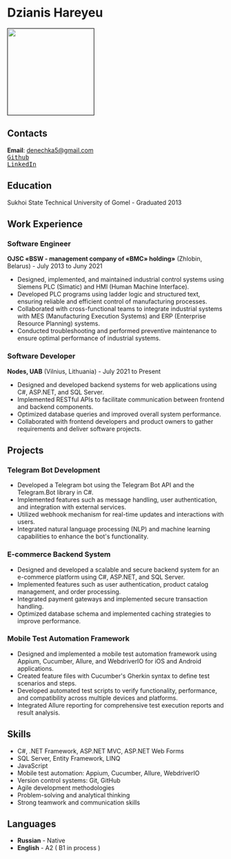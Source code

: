 # Dzianis Hareyeu

<img src="https://media.licdn.com/dms/image/C5603AQE39GfByd7Uuw/profile-displayphoto-shrink_800_800/0/1630489978384?e=1693440000&v=beta&t=BjEmxXBqihY0jYy3wObS_DExPjpjdo7qT4g5j7DsxXo" width="200" height="200" border="1">

## Contacts
**Email**: denechka5@gmail.com<br>
[<kbd>Github</kbd>](https://github.com/denis-ga)<br>
[<kbd>LinkedIn</kbd>](https://www.linkedin.com/in/dzianis-hareyeu-b0694121b)<br>

## Education
Sukhoi State Technical University of Gomel - Graduated 2013

## Work Experience
### Software Engineer
**OJSC «BSW - management company of «BMC» holding»** (Zhlobin, Belarus) - July 2013 to Juny 2021
- Designed, implemented, and maintained industrial control systems using Siemens PLC (Simatic) and HMI (Human Machine Interface).
- Developed PLC programs using ladder logic and structured text, ensuring reliable and efficient control of manufacturing processes.
- Collaborated with cross-functional teams to integrate industrial systems with MES (Manufacturing Execution Systems) and ERP (Enterprise Resource Planning) systems.
- Conducted troubleshooting and performed preventive maintenance to ensure optimal performance of industrial systems.

### Software Developer
**Nodes, UAB** (Vilnius, Lithuania) - July 2021 to Present
- Designed and developed backend systems for web applications using C#, ASP.NET, and SQL Server.
- Implemented RESTful APIs to facilitate communication between frontend and backend components.
- Optimized database queries and improved overall system performance.
- Collaborated with frontend developers and product owners to gather requirements and deliver software projects.

## Projects
### Telegram Bot Development
- Developed a Telegram bot using the Telegram Bot API and the Telegram.Bot library in C#.
- Implemented features such as message handling, user authentication, and integration with external services.
- Utilized webhook mechanism for real-time updates and interactions with users.
- Integrated natural language processing (NLP) and machine learning capabilities to enhance the bot's functionality.

### E-commerce Backend System
- Designed and developed a scalable and secure backend system for an e-commerce platform using C#, ASP.NET, and SQL Server.
- Implemented features such as user authentication, product catalog management, and order processing.
- Integrated payment gateways and implemented secure transaction handling.
- Optimized database schema and implemented caching strategies to improve performance.

### Mobile Test Automation Framework
- Designed and implemented a mobile test automation framework using Appium, Cucumber, Allure, and WebdriverIO for iOS and Android applications.
- Created feature files with Cucumber's Gherkin syntax to define test scenarios and steps.
- Developed automated test scripts to verify functionality, performance, and compatibility across multiple devices and platforms.
- Integrated Allure reporting for comprehensive test execution reports and result analysis.

## Skills
- C#, .NET Framework, ASP.NET MVC, ASP.NET Web Forms
- SQL Server, Entity Framework, LINQ
- JavaScript
- Mobile test automation: Appium, Cucumber, Allure, WebdriverIO
- Version control systems: Git, GitHub
- Agile development methodologies
- Problem-solving and analytical thinking
- Strong teamwork and communication skills

## Languages
- **Russian** - Native<br>
- **English** - A2 ( B1 in process )
